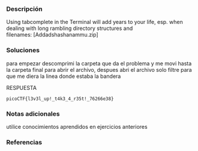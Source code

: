 ### Descripción 
Using tabcomplete in the Terminal will add years to your life, esp. when dealing with long rambling directory structures and filenames: [Addadshashanammu.zip]

### Soluciones

para empezar descomprimi la carpeta que da el problema y me movi hasta la carpeta final para abrir el archivo, despues abri el archivo solo filtre para que me diera la linea donde estaba la bandera


RESPUESTA

```
picoCTF{l3v3l_up!_t4k3_4_r35t!_76266e38}
```


### Notas adicionales 

utilice conocimientos aprendidos en ejercicios anteriores

### Referencias 

